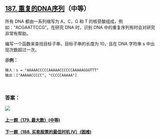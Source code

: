## [187. 重复的DNA序列](https://leetcode-cn.com/problems/repeated-dna-sequences/)（中等）

所有 DNA 都由一系列缩写为 A，C，G 和 T 的核苷酸组成，例如：“ACGAATTCCG”。在研究 DNA 时，识别 DNA 中的重复序列有时会对研究非常有帮助。

编写一个函数来查找目标子串，目标子串的长度为 10，且在 DNA 字符串 s 中出现次数超过一次。



**示例：**

```
输入：s = "AAAAACCCCCAAAAACCCCCCAAAAAGGGTTT"
输出：["AAAAACCCCC", "CCCCCAAAAA"]
```

<br/>

### 答案：





![](https://img-blog.csdnimg.cn/20200807155236311.png)

#### [上一题（179. 最大数）(中等)](https://github.com/sdwwld/leetCode/blob/master/src/main/java/com/wld/java/leetcode/leetCode0179.md)

#### [下一题（188. 买卖股票的最佳时机 IV）(困难)](https://github.com/sdwwld/leetCode/blob/master/src/main/java/com/wld/java/leetcode/leetCode0188.md)